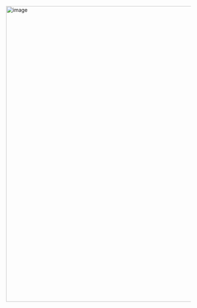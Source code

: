 <img width="805" alt="image" src="https://github.com/ofek2016/TinDog/assets/83374136/b931b1f0-2232-41fa-80d0-319fd4a319a5">

